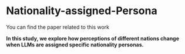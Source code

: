 # Nationality-assigned-Persona
You can find the paper related to this work 

**In this study, we explore how perceptions of different nations change when LLMs are assigned specific nationality personas.**
